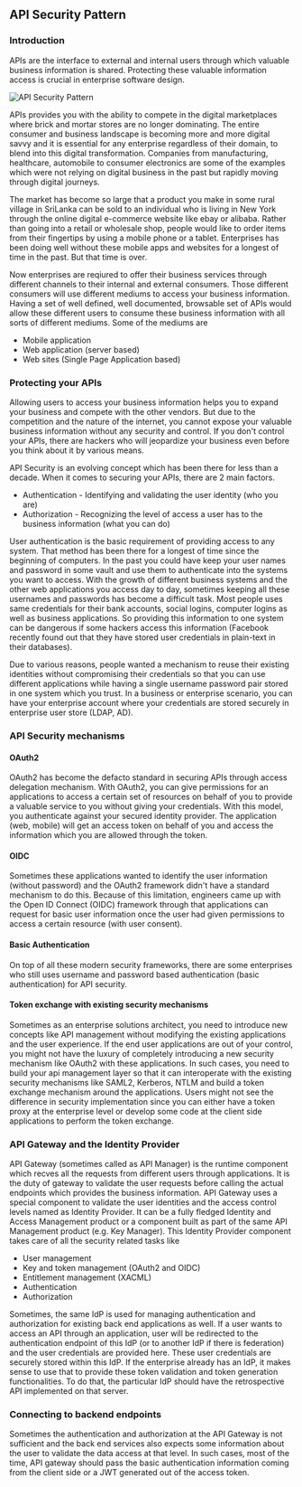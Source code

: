 ## API Security Pattern

### Introduction

APIs are the interface to external and internal users through which valuable business information is shared. Protecting these valuable information access is crucial in enterprise software design. 

![API Security Pattern](images/API-Security-Pattern.png)

APIs provides you with the ability to compete in the digital marketplaces where brick and mortar stores are no longer dominating. The entire consumer and business landscape is becoming more and more digital savvy and it is essential for any enterprise regardless of their domain, to blend into this digital transformation. Companies from manufacturing, healthcare, automobile to consumer electronics are some of the examples which were not relying on digital business in the past but rapidly moving through digital journeys. 

The market has become so large that a product you make in some rural village in SriLanka can be sold to an individual who is living in New York through the online digital e-commerce website like ebay or alibaba. Rather than going into a retail or wholesale shop, people would like to order items from their fingertips by using a mobile phone or a tablet. Enterprises has been doing well without these mobile apps and websites for a longest of time in the past. But that time is over. 

Now enterprises are reqiured to offer their business services through different channels to their internal and external consumers. Those different consumers will use different mediums to access your business information. Having a set of well defined, well documented, browsable set of APIs would allow these different users to consume these business information with all sorts of different mediums. Some of the mediums are

- Mobile application
- Web application (server based)
- Web sites (Single Page Application based)

### Protecting your APIs

Allowing users to access your business information helps you to expand your business and compete with the other vendors. But due to the competition and the nature of the internet, you cannot expose your valuable business information without any security and control. If you don't control your APIs, there are hackers who will jeopardize your business even before you think about it by various means. 

API Security is an evolving concept which has been there for less than a decade. When it comes to securing your APIs, there are 2 main factors. 

- Authentication - Identifying and validating the user identity (who you are)
- Authorization - Recognizing the level of access a user has to the business information (what you can do)

User authentication is the basic requirement of providing access to any system. That method has been there for a longest of time since the beginning of computers. In the past you could have keep your user names and password in some vault and use them to authenticate into the systems you want to access. With the growth of different business systems and the other web applications you access day to day, sometimes keeping all these usernames and passwords has become a difficult task. Most people uses same credentials for their bank accounts, social logins, computer logins as well as business applications. So providing this information to one system can be dangerous if some hackers access this information (Facebook recently found out that they have stored user credentials in plain-text in their databases). 

Due to various reasons, people wanted a mechanism to reuse their existing identities without compromising their credentials so that you can use different applications while having a single username password pair stored in one system which you trust. In a business or enterprise scenario, you can have your enterprise account where your credentials are stored securely in enterprise user store (LDAP, AD). 

### API Security mechanisms

#### OAuth2
OAuth2 has become the defacto standard in securing APIs through access delegation mechanism. With OAuth2, you can give permissions for an applications to access a certain set of resources on behalf of you to provide a valuable service to you without giving your credentials. With this model, you authenticate against your secured identity provider. The application (web, mobile) will get an access token on behalf of you and access the information which you are allowed through the token. 

#### OIDC
Sometimes these applications wanted to identify the user information (without password) and the OAuth2 framework didn't have a standard mechanism to do this. Because of this limitation, engineers came up with the Open ID Connect (OIDC) framework through that applications can request for basic user information once the user had given permissions to access a certain resource (with user consent).

#### Basic Authentication
On top of all these modern security frameworks, there are some enterprises who still uses username and password based authentication (basic authentication) for API security. 

#### Token exchange with existing security mechanisms
Sometimes as an enterprise solutions architect, you need to introduce new concepts like API management without modifying the existing applications and the user experience. If the end user applications are out of your control, you might not have the luxury of completely introducing a new security mechanism like OAuth2 with these applications. In such cases, you need to build your api management layer so that it can interoperate with the existing security mechanisms like SAML2, Kerberos, NTLM and build a token exchange mechanism around the applications. Users might not see the difference in security implementation since you can either have a token proxy at the enterprise level or develop some code at the client side applications to perform the token exchange. 

### API Gateway and the Identity Provider
API Gateway (sometimes called as API Manager) is the runtime component which recves all the requests from different users through applications. It is the duty of gateway to validate the user requests before calling the actual endpoints which provides the business information. API Gateway uses a special component to validate the user identities and the access control levels named as Identity Provider. It can be a fully fledged Identity and Access Management product or a component built as part of the same API Management product (e.g. Key Manager). This Identity Provider component takes care of all the security related tasks like

- User management
- Key and token management (OAuth2 and OIDC)
- Entitlement management (XACML)
- Authentication
- Authorization

Sometimes, the same IdP is used for managing authentication and authorization for existing back end applications as well. If a user wants to access an API through an application, user will be redirected to the authentication endpoint of this IdP (or to another IdP if there is federation) and the user credentials are provided here. These user credentials are securely stored within this IdP. If the enterprise already has an IdP, it makes sense to use that to provide these token validation and token generation functionalities. To do that, the particular IdP should have the retrospective API implemented on that server. 

### Connecting to backend endpoints
Sometimes the authentication and authorization at the API Gateway is not sufficient and the back end services also expects some information about the user to validate the data access at that level. In such cases, most of the time, API gateway should pass the basic authentication information coming from the client side or a JWT generated out of the access token.

